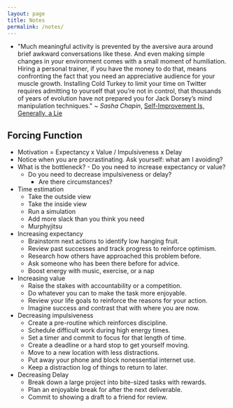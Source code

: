 ```yaml
---
layout: page
title: Notes
permalink: /notes/
---
```


* "Much meaningful activity is prevented by the aversive aura around brief awkward conversations like these. And even making simple changes in your environment comes with a small moment of humiliation. Hiring a personal trainer, if you have the money to do that, means confronting the fact that you need an appreciative audience for your muscle growth. Installing Cold Turkey to limit your time on Twitter requires admitting to yourself that you’re not in control, that thousands of years of evolution have not prepared you for Jack Dorsey’s mind manipulation techniques." ~ *Sasha Chapin*, [Self-Improvement Is, Generally, a Lie](https://sashachapin.substack.com/p/self-improvement-is-generally-a-lie)

## Forcing Function
- Motivation = Expectancy x Value / Impulsiveness x Delay
- Notice when you are procrastinating. Ask yourself: what am I avoiding?
- What is the bottleneck?
        - Do you need to increase expectancy or value?
	- Do you need to decrease impulsiveness or delay?
        - Are there circumstances?
-   Time estimation
	-   Take the outside view
	-   Take the inside view
	-   Run a simulation
	-   Add more slack than you think you need
	-   Murphyjitsu
-   Increasing expectancy
	-   Brainstorm next actions to identify low hanging fruit.
	-   Review past successes and track progress to reinforce optimism.
	-   Research how others have approached this problem before.
	-   Ask someone who has been there before for advice.
	-   Boost energy with music, exercise, or a nap
-   Increasing value
	-   Raise the stakes with accountability or a competition.
	-   Do whatever you can to make the task more enjoyable.
	-   Review your life goals to reinforce the reasons for your action.
	-   Imagine success and contrast that with where you are now.
-   Decreasing impulsiveness
	-   Create a pre-routine which reinforces discipline.
	-   Schedule difficult work during high energy times.
	-   Set a timer and commit to focus for that length of time.
	-   Create a deadline or a hard stop to get yourself moving.
	-   Move to a new location with less distractions.
	-   Put away your phone and block nonessential internet use.
	-   Keep a distraction log of things to return to later.
-   Decreasing Delay
	-   Break down a large project into bite-sized tasks with rewards.
	-   Plan an enjoyable break for after the next deliverable.
	-   Commit to showing a draft to a friend for review.
